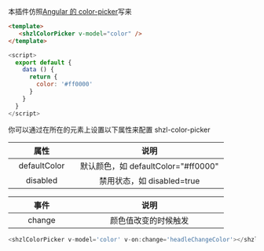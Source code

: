 <!--
 * @Descripttion: your project
 * @version: 1.0
 * @Author: 张鹏
 * @Date: 2021-08-31 10:57:15
 * @LastEditors: 张鹏
 * @LastEditTime: 2021-08-31 15:26:33
-->

本插件仿照[Angular 的 color-picker]("http://zhangbobell.github.io/color-picker/)写来

```html
<template>
   <shzlColorPicker v-model="color" />
</template>
```

```js
<script>
  export default {
    data () {
      return {
        color: '#ff0000'
      }
    }
  }
</script>
```

你可以通过在所在的元素上设置以下属性来配置 shzl-color-picker

| <div style="width: 120px;">属性 </div> | <div style="width: 287px;">说明</div> |
| :------------------------------------: | :-----------------------------------: |
|              defaultColor              |  默认颜色，如 defaultColor="#ff0000"  |
|                disabled                |      禁用状态，如 disabled=true       |

| <div style="width: 120px;">事件 </div> | <div style="width: 287px;">说明</div> |
| :------------------------------------: | :-----------------------------------: |
|                 change                 |         颜色值改变的时候触发          |

```js
<shzlColorPicker v-model='color' v-on:change='headleChangeColor'></shzlColorPicker>
```
